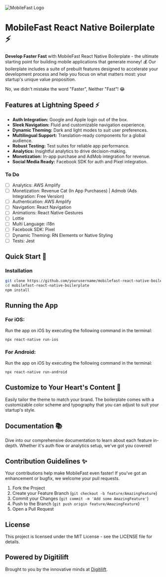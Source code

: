 ![MobileFast Logo](https://www.lahkimomar.com/MobileFast.png)

# MobileFast React Native Boilerplate ⚡️

**Develop Faster Fast** with MobileFast React Native Boilerplate - the ultimate starting point for building mobile applications that generate money! 💰 Our boilerplate includes a suite of prebuilt features designed to accelerate your development process and help you focus on what matters most: your startup's unique value proposition.

No, we didn't mistake the word "Faster", Neither "Fast"! 😂

## Features at Lightning Speed ⚡️

- **Auth Integration:** Google and Apple login out of the box.
- **Sleek Navigation:** Fluid and customizable navigation experience.
- **Dynamic Theming:** Dark and light modes to suit user preferences.
- **Multilingual Support:** Translation-ready components for a global audience.
- **Robust Testing:** Test suites for reliable app performance.
- **Analytics:** Insightful analytics to drive decision-making.
- **Monetization:** In-app purchase and AdMob integration for revenue.
- **Social Media Ready:** Facebook SDK for auth and Pixel integration.

### To Do

- [ ] Analytics: AWS Amplify
- [ ] Monetization: Revenue Cat (In App Purchases) | Admob (Ads Integration: Free Version)
- [ ] Authentication: AWS Amplify
- [ ] Navigation: React Navigation
- [ ] Animations: React Native Gestures
- [ ] Lottie
- [ ] Multi Language: i18n
- [ ] Facebook SDK: Pixel
- [ ] Dynamic Theming: RN Elements or Native Styling
- [ ] Tests: Jest

## Quick Start 🚀

### Installation

```bash
git clone https://github.com/yourusername/mobilefast-react-native-boilerplate.git
cd mobilefast-react-native-boilerplate
npm install
```

## Running the App

### For iOS:

Run the app on iOS by executing the following command in the terminal:

```bash
npx react-native run-ios

```

### For Android:

Run the app on iOS by executing the following command in the terminal:

```bash
npx react-native run-android
```

## Customize to Your Heart's Content 💛

Easily tailor the theme to match your brand. The boilerplate comes with a customizable color scheme and typography that you can adjust to suit your startup's style.

## Documentation 📚

Dive into our comprehensive documentation to learn about each feature in-depth. Whether it's auth flow or analytics setup, we've got you covered!

## Contribution Guidelines ✨

Your contributions help make MobileFast even faster! If you've got an enhancement or bugfix, we welcome your pull requests.

1. Fork the Project
2. Create your Feature Branch (`git checkout -b feature/AmazingFeature`)
3. Commit your Changes (`git commit -m 'Add some AmazingFeature'`)
4. Push to the Branch (`git push origin feature/AmazingFeature`)
5. Open a Pull Request

## License

This project is licensed under the MIT License - see the LICENSE file for details.

## Powered by Digitilift

Brought to you by the innovative minds at [Digitilift](https://digitilift.ma).
